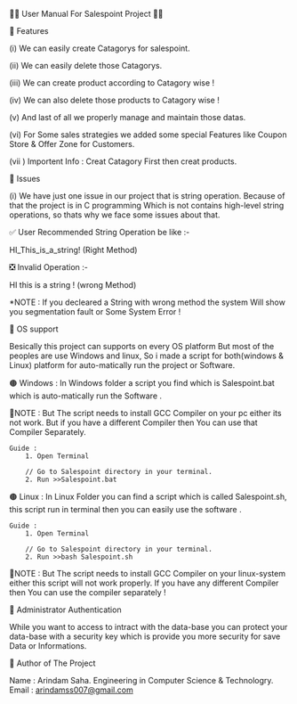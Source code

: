 🔰🔰 User Manual For Salespoint Project 🔰🔰
	
🔰 Features

(i) We can easily create Catagorys for salespoint.

(ii) We can easily delete those Catagorys.

(iii) We can create product according to Catagory wise !

(iv) We can also delete those products to Catagory wise !

(v) And last of all we properly manage and maintain those
datas.

(vi) For Some sales strategies we added some special Features
like Coupon Store & Offer Zone for Customers.
         
(vii ) Importent Info : Creat Catagory First then creat products.


🔰 Issues
		
(i) We have just one issue in our project that is string
operation. Because of that the project is in C programming
Which is not contains high-level string operations, so thats 
why we face some issues about that.
		
✅ User Recommended String Operation be like :-
	
HI_This_is_a_string! (Right Method)

❎ Invalid Operation :-

HI this is a string ! (wrong Method)

*NOTE : If you decleared a String with wrong method the system
Will show you segmentation fault or Some System Error !

	
🔰 OS support

Besically this project can supports on every OS platform
But most of the peoples are use Windows and linux, So i
made a script for both(windows & Linux) platform for auto-matically 
run the project or Software.

🟤 Windows :
In Windows folder a script you find which is 
Salespoint.bat which is auto-matically run the
Software .

🔸NOTE : But The script needs to install GCC
Compiler on your pc either its not work. But if you have a different Compiler then
You can use that Compiler Separately.
              
	Guide : 
		1. Open Terminal
				
		// Go to Salespoint directory in your terminal.
		2. Run >>Salespoint.bat

🟤 Linux :
In Linux Folder you can find a script which is called Salespoint.sh, this script run in terminal then you
can easily use the software .

	Guide : 
		1. Open Terminal
				
		// Go to Salespoint directory in your terminal.
		2. Run >>bash Salespoint.sh

 
🔸NOTE : But The script needs to install GCC
Compiler on your linux-system either
this script will not work properly.
If you have any different Compiler then
You can use the compiler separately !

🔰 Administrator Authentication

While you want to access to intract with the data-base
you can protect your data-base with a security key which
is provide you more security for save Data or Informations.

	

🔰 Author of The Project

Name : Arindam Saha.
Engineering in Computer Science & Technologry.
Email : arindamss007@gmail.com
<!---
arindamss007/arindamss007 is a ✨ special ✨ repository because its `README.md` (this file) appears on your GitHub profile.
You can click the Preview link to take a look at your changes.
--->
